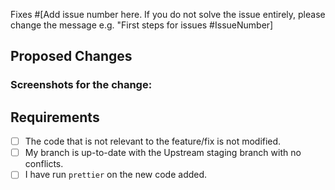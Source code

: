 Fixes #[Add issue number here. If you do not solve the issue entirely, please change the message e.g. "First steps for issues #IssueNumber]

## Proposed Changes

### Screenshots for the change:

## Requirements
- [ ] The code that is not relevant to the feature/fix is not modified.
- [ ] My branch is up-to-date with the Upstream staging branch with no conflicts.
- [ ] I have run `prettier` on the new code added.